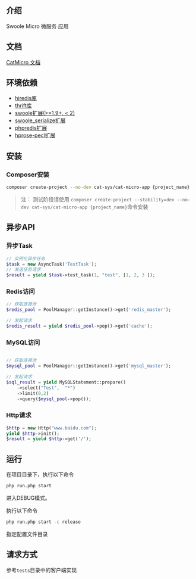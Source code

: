 ## 介绍
Swoole Micro 微服务 应用

## 文档

[CatMicro 文档](https://catssystem.gitbooks.io/catdocs/content/micro.html)


## 环境依赖

* [hiredis库](https://github.com/redis/hiredis)
* [thrift库](micro/structure/thrift.md)
* [swoole扩展(>=1.9+, < 2)](https://github.com/swoole/swoole-src)
* [swoole_serialize扩展](https://github.com/swoole/swoole_serialize)
* [phpredis扩展](https://github.com/phpredis/phpredis)
* [hprose-pecl扩展](https://github.com/hprose/hprose-pecl)

## 安装

### Composer安装

```bash
composer create-project --no-dev cat-sys/cat-micro-app {project_name}
```

> 注： 测试阶段请使用 `composer create-project --stability=dev --no-dev cat-sys/cat-micro-app {project_name}`命令安装

## 异步API

### 异步Task

```php
// 实例化异步任务
$task = new AsyncTask('TestTask');
// 发送任务请求
$result = yield $task->test_task(1, "test", [1, 2, 3 ]);
```

### Redis访问

```php
// 获取连接池
$redis_pool = PoolManager::getInstance()->get('redis_master');

// 发起请求
$redis_result = yield $redis_pool->pop()->get('cache');

```

### MySQL访问

```php

// 获取连接池
$mysql_pool = PoolManager::getInstance()->get('mysql_master');

// 发起请求
$sql_result = yield MySQLStatement::prepare()
    ->select("Test",  "*")
    ->limit(0,2)
    ->query($mysql_pool->pop());

```

### Http请求

```php
$http = new Http("www.baidu.com");
yield $http->init();
$result = yield $http->get('/');

```

## 运行

在项目目录下，执行以下命令
```bash
php run.php start
```
进入DEBUG模式。

执行以下命令
```bash
php run.php start -c release
```
指定配置文件目录

## 请求方式

参考`tests`目录中的客户端实现